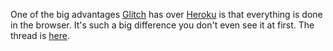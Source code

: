 One of the big advantages <a href="https://duckduckgo.com/?q=site%3Ascripting.com+glitch&t=h_&ia=web">Glitch</a> has over <a href="https://duckduckgo.com/?q=site%3Ascripting.com+heroku&t=h_&ia=web">Heroku</a> is that everything is done in the browser. It's such a big difference you don't even see it at first. The thread is <a href="https://github.com/scripting/Scripting-News/issues/168#issuecomment-617292312">here</a>. 
